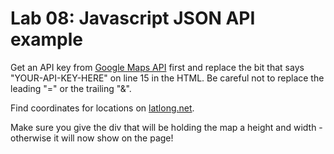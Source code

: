 # Lab 08: Javascript JSON API example

Get an API key from [Google Maps API](https://developers.google.com/maps/documentation/javascript/) first and replace the bit that says "YOUR-API-KEY-HERE" on line 15 in the HTML. Be careful not to replace the leading "=" or the trailing "&".

Find coordinates for locations on [latlong.net](https://www.latlong.net/).

Make sure you give the div that will be holding the map a height and width - otherwise it will now show on the page!